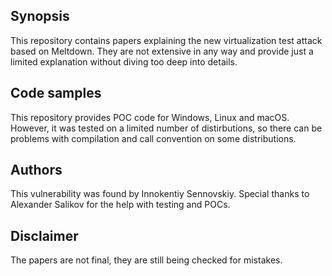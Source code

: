 ## Synopsis
This repository contains papers explaining the new virtualization test attack based on Meltdown. They are not extensive in any way and provide just a limited explanation without diving too deep into details.
## Code samples
This repository provides POC code for Windows, Linux and macOS. However, it was tested on a limited number of distirbutions, so there can be problems with compilation and call convention on some distributions.
## Authors
This vulnerability was found by Innokentiy Sennovskiy. Special thanks to Alexander Salikov for the help with testing and POCs.
## Disclaimer
The papers are not final, they are still being checked for mistakes.
